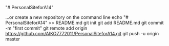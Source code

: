 "# PersonalSiteforA14" 



…or create a new repository on the command line
echo "# PersonalSiteforA14" >> README.md
git init
git add README.md
git commit -m "first commit"
git remote add origin https://github.com/AIKO7772011/PersonalSiteforA14.git
git push -u origin master